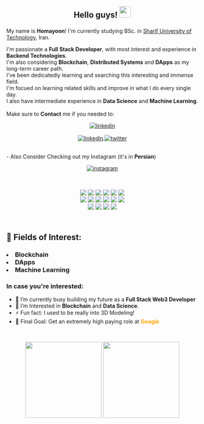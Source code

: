 
<h2><p align="center">Hello guys! <img src="https://raw.githubusercontent.com/MartinHeinz/MartinHeinz/master/wave.gif" width="30px"></h2></p>  

My name is <b>Homayoon</b>! I'm currently studying BSc. in [Sharif University of Technology][sharif], Iran.  

I'm passionate a <b>Full Stack Developer</b>, with most interest and experience in <b>Backend Technologies</b>.  
I'm also considering <b>Blockchain</b>, <b>Distributed Systems</b> and <b>DApps</b> as my long-term career path.  
I've been dedicatedly learning and searching this interesting and immense field.  
I'm focued on learning related skills and improve in what I do every single day.  
I also have intermediate experience in <b>Data Science</b> and <b>Machine Learning</b>.  
<br/>
Make sure to <b>Contact</b> me if you needed to:

<p align="center">
<a href="https://homayoonalimohammadi.github.io">
<img align="center" alt="linkedin" src="https://img.shields.io/badge/GitHub.io-silver?style=for-the-badge&logo=GitHub&logoColor=black">
</a>
</p>
<p align="center">
<a href="https://www.linkedin.com/in/homayoon-alimohammadi/">
<img align="center" alt="linkedin" src="https://img.shields.io/badge/LinkedIn-0A66C2?style=for-the-badge&logo=linkedin&logoColor=white">
</a>
<a href="https://twitter.com/homayoonalm">
<img align="center" alt="twitter" src="https://img.shields.io/badge/Twitter-1DA1F2?style=for-the-badge&logo=Twitter&logoColor=white">
</a>
</p>

<br/>
- Also Consider Checking out my Instagram (it's in <b>Persian</b>)

[<p align="center"><img align="center" alt="instagram" src="https://img.shields.io/badge/Instagram-E4405F?style=for-the-badge&logo=Instagram&logoColor=white" /></p>][instagram]

<br/>  

<p align="center" width="100%">
<img align=center src="https://img.shields.io/badge/Windows-informational?style=flat&logo=Windows&logoColor=0078D6&color=292A2D" />
<img align=center src="https://img.shields.io/badge/Ubuntu-informational?style=flat&logo=Ubuntu&logoColor=ff5b19&color=292A2D" />
<img align=center src="https://img.shields.io/badge/Python-informational?style=flat&logo=Python&logoColor=3776AB&color=292A2D" />
<img align=center src="https://img.shields.io/badge/Django-informational?style=flat&logo=Django&logoColor=044a16&color=292A2D" />
<img align=center src="https://img.shields.io/badge/HTML-informational?style=flat&logo=HTML5&logoColor=E34F26&color=292A2D" />
<img align=center src="https://img.shields.io/badge/CSS-informational?style=flat&logo=CSS3&logoColor=1572B6&color=292A2D" />
<br/>
<img align=center src="https://img.shields.io/badge/JavaScript-informational?style=flat&logo=JavaScript&logoColor=ffeb14&color=292A2D" />
<img align=center src="https://img.shields.io/badge/Solidity-informational?style=flat&logo=Solidity&logoColor=white&color=292A2D" />
<img align=center src="https://img.shields.io/badge/Ethereum-informational?style=flat&logo=Ethereum&logoColor=white&color=292A2D" />
<img align=center src="https://img.shields.io/badge/React-informational?style=flat&logo=React&logoColor=61DAFB&color=292A2D" />
<img align=center src="https://img.shields.io/badge/VSCode-informational?style=flat&logo=visual studio code&logoColor=007ACC&color=292A2D" />
<img align=center src="https://img.shields.io/badge/Docker-informational?style=flat&logo=Docker&logoColor=2496ED&color=292A2D" /><br/>
<img align=center src="https://img.shields.io/badge/PostgreSQL-informational?style=flat&logo=PostgreSQL&logoColor=4169E1&color=292A2D" />
<img align=center src="https://img.shields.io/badge/Jupyter Notebook-informational?style=flat&logo=Jupyter&logoColor=F37626&color=292A2D" />
<img align=center src="https://img.shields.io/badge/MongoDB-informational?style=flat&logo=MongoDB&logoColor=47A248&color=292A2D" />
<img align=center src="https://img.shields.io/badge/Amazon Web Services-informational?style=flat&logo=Amazon AWS&logoColor=FF9900&color=292A2D" />
</p>

<br/>

<h2><p>🧐 Fields of Interest:</h2></p>
<h3><p align='center'>
<li>Blockchain</li>
<li>DApps</li>
<li>Machine Learning</li>
</p></h3>

### In case you're interested:
* 🔭 I’m currently busy building my future as a <b>Full Stack Web3 Developer</b>
* 🌱 I’m Interested in <b>Blockchain</b> and <b>Data Science</b>.    
* ⚡ Fun fact: I used to be really into 3D Modeling! 
* 🎯 Final Goal: Get an extremely high paying role at <span style="color:orange"><b>Google</b></span>
<br>

<p align="center">
<img height="200m" src="https://github-readme-stats.vercel.app/api?username=homayoonalimohammadi&theme=vision-friendly-dark&show_icons=true&hide_border=true&&count_private=true&include_all_commits=true" />
<img height="200em" src="https://github-readme-stats.vercel.app/api/top-langs/?username=homayoonalimohammadi&theme=vision-friendly-dark&show_icons=true&hide_border=true&&count_private=true&include_all_commits=true&langs_count=8" />
</p>


[instagram]: https://www.instagram.com/code_bama/ 
[sharif]: https://en.wikipedia.org/wiki/Sharif_University_of_Technology
